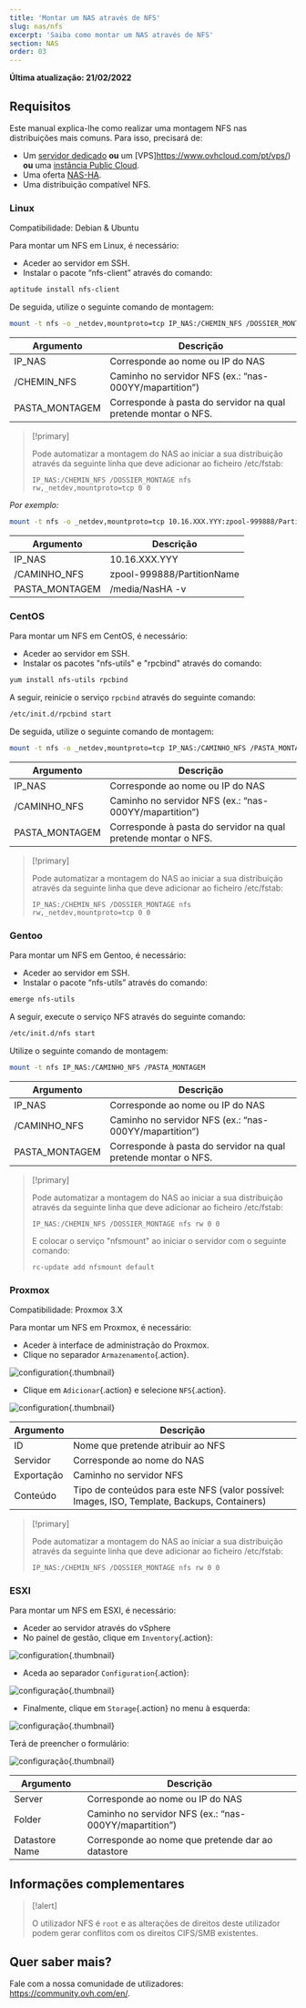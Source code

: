 ```yaml
---
title: 'Montar um NAS através de NFS'
slug: nas/nfs
excerpt: 'Saiba como montar um NAS através de NFS'
section: NAS
order: 03
---
```


**Última atualização: 21/02/2022**

## Requisitos

Este manual explica-lhe como realizar uma montagem NFS nas distribuições mais comuns. Para isso, precisará de:

- Um [servidor dedicado](https://www.ovhcloud.com/pt/bare-metal/) **ou** um [VPS]https://www.ovhcloud.com/pt/vps/) **ou** uma [instância Public Cloud](https://www.ovhcloud.com/pt/public-cloud/).
- Uma oferta [NAS-HA](https://www.ovh.pt/nas/).
- Uma distribuição compatível NFS.


### Linux

Compatibilidade: Debian & Ubuntu

Para montar um NFS em Linux, é necessário:

- Aceder ao servidor em SSH.
- Instalar o pacote “nfs-client” através do comando:


```sh
aptitude install nfs-client
```

De seguida, utilize o seguinte comando de montagem:


```sh
mount -t nfs -o _netdev,mountproto=tcp IP_NAS:/CHEMIN_NFS /DOSSIER_MONTAGE
```

|Argumento|Descrição|
|---|---|
|IP_NAS|Corresponde ao nome ou IP do NAS|
|/CHEMIN_NFS|Caminho no servidor NFS (ex.: “nas-000YY/mapartition”)|
|PASTA_MONTAGEM|Corresponde à pasta do servidor na qual pretende montar o NFS.|


> [!primary]
>
> Pode automatizar a montagem do NAS ao iniciar a sua distribuição através da seguinte linha que deve adicionar ao ficheiro /etc/fstab:
> 
> ```
> IP_NAS:/CHEMIN_NFS /DOSSIER_MONTAGE nfs rw,_netdev,mountproto=tcp 0 0
> ```
>

*Por exemplo:*

```sh
mount -t nfs -o _netdev,mountproto=tcp 10.16.XXX.YYY:zpool-999888/PartitionName /media/NasHA -v
```

|Argumento|Descrição|
|---|---|
|IP_NAS|10.16.XXX.YYY|
|/CAMINHO_NFS|zpool-999888/PartitionName|
|PASTA_MONTAGEM|/media/NasHA -v|

### CentOS

Para montar um NFS em CentOS, é necessário:

- Aceder ao servidor em SSH.
- Instalar os pacotes "nfs-utils" e "rpcbind" através do comando:


```sh
yum install nfs-utils rpcbind
```

A seguir, reinicie o serviço `rpcbind` através do seguinte comando:


```sh
/etc/init.d/rpcbind start
```

De seguida, utilize o seguinte comando de montagem:

```sh
mount -t nfs -o _netdev,mountproto=tcp IP_NAS:/CAMINHO_NFS /PASTA_MONTAGEM
```

|Argumento|Descrição|
|---|---|
|IP_NAS|Corresponde ao nome ou IP do NAS|
|/CAMINHO_NFS|Caminho no servidor NFS (ex.: “nas-000YY/mapartition”)|
|PASTA_MONTAGEM|Corresponde à pasta do servidor na qual pretende montar o NFS.|


> [!primary]
>
> Pode automatizar a montagem do NAS ao iniciar a sua distribuição através da seguinte linha que deve adicionar ao ficheiro /etc/fstab:
> 
> ```
> IP_NAS:/CHEMIN_NFS /DOSSIER_MONTAGE nfs rw,_netdev,mountproto=tcp 0 0
> ```
>

### Gentoo

Para montar um NFS em Gentoo, é necessário:

- Aceder ao servidor em SSH.
- Instalar o pacote “nfs-utils” através do comando:


```sh
emerge nfs-utils
```

A seguir, execute o serviço NFS através do seguinte comando:

```sh
/etc/init.d/nfs start
```

Utilize o seguinte comando de montagem:


```sh
mount -t nfs IP_NAS:/CAMINHO_NFS /PASTA_MONTAGEM
```

|Argumento|Descrição|
|---|---|
|IP_NAS|Corresponde ao nome ou IP do NAS|
|/CAMINHO_NFS|Caminho no servidor NFS (ex.: “nas-000YY/mapartition”)|
|PASTA_MONTAGEM|Corresponde à pasta do servidor na qual pretende montar o NFS.|


> [!primary]
>
> Pode automatizar a montagem do NAS ao iniciar a sua distribuição através da seguinte linha que deve adicionar ao ficheiro /etc/fstab:
> 
> ```
> IP_NAS:/CHEMIN_NFS /DOSSIER_MONTAGE nfs rw 0 0
> ```
> 
> E colocar o serviço "nfsmount" ao iniciar o servidor com o seguinte comando:
> 
> ```
> rc-update add nfsmount default
> ```
>

### Proxmox

Compatibilidade: Proxmox 3.X

Para montar um NFS em Proxmox, é necessário:

- Aceder à interface de administração do Proxmox.
- Clique no separador `Armazenamento`{.action}.


![configuration](images/img_4647.jpg){.thumbnail}

- Clique em `Adicionar`{.action} e selecione `NFS`{.action}.


![configuration](images/img_4648.jpg){.thumbnail}


|Argumento|Descrição|
|---|---|
|ID|Nome que pretende atribuir ao NFS|
|Servidor|Corresponde ao nome do NAS|
|Exportação|Caminho no servidor NFS|
|Conteúdo|Tipo de conteúdos para este NFS (valor possível: Images, ISO, Template, Backups, Containers)|


> [!primary]
>
> Pode automatizar a montagem do NAS ao iniciar a sua distribuição através da seguinte linha que deve adicionar ao ficheiro /etc/fstab:
> 
> ```
> IP_NAS:/CHEMIN_NFS /DOSSIER_MONTAGE nfs rw 0 0
> ```
>

### ESXI

Para montar um NFS em ESXI, é necessário:

- Aceder ao servidor através do vSphere
- No painel de gestão, clique em `Inventory`{.action}: 


![configuration](images/esxi_1.jpg){.thumbnail}

- Aceda ao separador `Configuration`{.action}:


![configuração](images/esxi_2.jpg){.thumbnail}

- Finalmente, clique em `Storage`{.action} no menu à esquerda:


![configuração](images/esxi_3.jpg){.thumbnail}

Terá de preencher o formulário:


![configuração](images/esxi_4.jpg){.thumbnail}

|Argumento|Descrição|
|---|---|
|Server|Corresponde ao nome ou IP do NAS|
|Folder|Caminho no servidor NFS (ex.: “nas-000YY/mapartition”)|
|Datastore Name|Corresponde ao nome que pretende dar ao datastore|


## Informações complementares


> [!alert]
>
> O utilizador NFS é `root` e as alterações de direitos deste utilizador podem gerar conflitos com os direitos CIFS/SMB existentes.
> 

## Quer saber mais?

Fale com a nossa comunidade de utilizadores: <https://community.ovh.com/en/>.